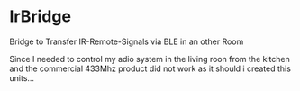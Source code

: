 # IrBridge
Bridge to Transfer IR-Remote-Signals via BLE in an other Room

Since I needed to control my adio system in the living roon from the kitchen and the commercial 433Mhz product did not work as it should i created this units... 
